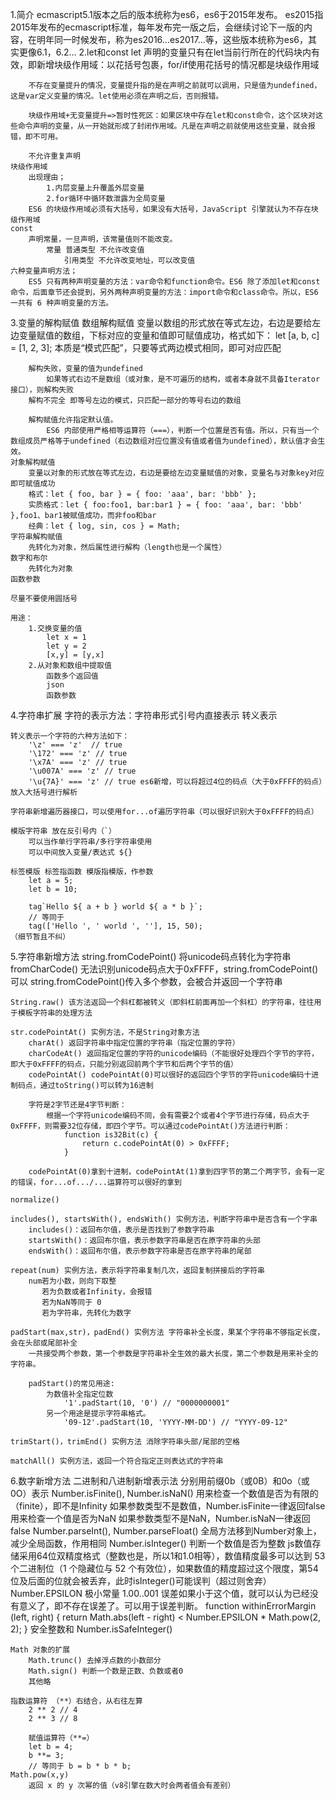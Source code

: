1.简介
    ecmascript5.1版本之后的版本统称为es6，es6于2015年发布。
    es2015指2015年发布的ecmascript标准，每年发布完一版之后，会继续讨论下一版的内容，在明年同一时候发布，称为es2016...es2017...等，这些版本统称为es6，其实更像6.1，6.2...
2.let和const
    let 
        声明的变量只有在let当前行所在的代码块内有效，即新增块级作用域：以花括号包裹，for/if使用花括号的情况都是块级作用域

        不存在变量提升的情况，变量提升指的是在声明之前就可以调用，只是值为undefined，这是var定义变量的情况。let使用必须在声明之后，否则报错。

        块级作用域+无变量提升=>暂时性死区：如果区块中存在let和const命令，这个区块对这些命令声明的变量，从一开始就形成了封闭作用域。凡是在声明之前就使用这些变量，就会报错，即不可用。

        不允许重复声明
    块级作用域
        出现理由；
            1.内层变量上升覆盖外层变量
            2.for循环中循环数泄露为全局变量
        ES6 的块级作用域必须有大括号，如果没有大括号，JavaScript 引擎就认为不存在块级作用域
    const
        声明常量，一旦声明，该常量值则不能改变。
            常量 普通类型 不允许改变值
                引用类型 不允许改变地址，可以改变值
    六种变量声明方法；
        ES5 只有两种声明变量的方法：var命令和function命令。ES6 除了添加let和const命令，后面章节还会提到，另外两种声明变量的方法：import命令和class命令。所以，ES6 一共有 6 种声明变量的方法。
3.变量的解构赋值
    数组解构赋值
        变量以数组的形式放在等式左边，右边是要给左边变量赋值的数组，下标对应的变量和值即可赋值成功，格式如下：
        let [a, b, c] = [1, 2, 3];
        本质是“模式匹配”，只要等式两边模式相同，即可对应匹配

        解构失败，变量的值为undefined
            如果等式右边不是数组（或对象，是不可遍历的结构，或者本身就不具备Iterator接口），则解构失败
        解构不完全 即等号左边的模式，只匹配一部分的等号右边的数组

        解构赋值允许指定默认值。
            ES6 内部使用严格相等运算符（===），判断一个位置是否有值。所以，只有当一个数组成员严格等于undefined（右边数组对应位置没有值或者值为undefined），默认值才会生效。
    对象解构赋值
        变量以对象的形式放在等式左边，右边是要给左边变量赋值的对象，变量名与对象key对应即可赋值成功
        格式：let { foo, bar } = { foo: 'aaa', bar: 'bbb' };
        实质格式：let { foo:foo1, bar:bar1 } = { foo: 'aaa', bar: 'bbb' },foo1、bar1被赋值成功，而非foo和bar
        经典：let { log, sin, cos } = Math;
    字符串解构赋值
        先转化为对象，然后属性进行解构（length也是一个属性）
    数字和布尔
        先转化为对象
    函数参数

    尽量不要使用圆括号

    用途：
        1.交换变量的值
            let x = 1
            let y = 2
            [x,y] = [y,x]
        2.从对象和数组中提取值
            函数多个返回值
            json
            函数参数

4.字符串扩展
    字符的表示方法：字符串形式引号内直接表示  转义表示

    转义表示一个字符的六种方法如下：
        '\z' === 'z'  // true
        '\172' === 'z' // true
        '\x7A' === 'z' // true
        '\u007A' === 'z' // true
        '\u{7A}' === 'z' // true es6新增，可以将超过4位的码点（大于0xFFFF的码点）放入大括号进行解析

    字符串新增遍历器接口，可以使用for...of遍历字符串（可以很好识别大于0xFFFF的码点）

    模版字符串 放在反引号内（`）
        可以当作单行字符串/多行字符串使用
        可以中间放入变量/表达式 ${} 

    标签模版 标签指函数 模版指模版，作参数
        let a = 5;
        let b = 10;

        tag`Hello ${ a + b } world ${ a * b }`;
        // 等同于
        tag(['Hello ', ' world ', ''], 15, 50);
    （细节暂且不纠）
5.字符串新增方法
    string.fromCodePoint() 将unicode码点转化为字符串
        fromCharCode() 无法识别unicode码点大于0xFFFF，string.fromCodePoint()可以
        string.fromCodePoint()传入多个参数，会被合并返回一个字符串

    String.raw() 该方法返回一个斜杠都被转义（即斜杠前面再加一个斜杠）的字符串，往往用于模板字符串的处理方法

    str.codePointAt() 实例方法，不是String对象方法
        charAt() 返回字符串中指定位置的字符串（指定位置的字符）
        charCodeAt() 返回指定位置的字符的unicode编码（不能很好处理四个字节的字符，即大于0xFFFF的码点，只能分别返回前两个字节和后两个字节的值）
        codePointAt() codePointAt(0)可以很好的返回四个字节的字符unicode编码十进制码点，通过toString()可以转为16进制

        字符是2字节还是4字节判断：
            根据一个字符unicode编码不同，会有需要2个或者4个字节进行存储，码点大于0xFFFF，则需要32位存储，即四个字节。可以通过codePointAt()方法进行判断：
                function is32Bit(c) {
                    return c.codePointAt(0) > 0xFFFF;
                }
        
        codePointAt(0)拿到十进制，codePointAt(1)拿到四字节的第二个两字节，会有一定的错误，for...of.../...运算符可以很好的拿到

    normalize()

    includes(), startsWith(), endsWith() 实例方法，判断字符串中是否含有一个字串
        includes()：返回布尔值，表示是否找到了参数字符串
        startsWith()：返回布尔值，表示参数字符串是否在原字符串的头部
        endsWith()：返回布尔值，表示参数字符串是否在原字符串的尾部

    repeat(num) 实例方法，表示将字符串复制几次，返回复制拼接后的字符串
        num若为小数，则向下取整
           若为负数或者Infinity，会报错
           若为NaN等同于 0
           若为字符串，先转化为数字

    padStart(max,str)，padEnd() 实例方法 字符串补全长度，果某个字符串不够指定长度，会在头部或尾部补全
        一共接受两个参数，第一个参数是字符串补全生效的最大长度，第二个参数是用来补全的字符串。

        padStart()的常见用途:
            为数值补全指定位数
                '1'.padStart(10, '0') // "0000000001"
            另一个用途是提示字符串格式。
                '09-12'.padStart(10, 'YYYY-MM-DD') // "YYYY-09-12"

    trimStart()，trimEnd() 实例方法 消除字符串头部/尾部的空格

    matchAll() 实例方法，返回一个符合指定正则表达式的字符串
6.数字新增方法
    二进制和八进制新增表示法
        分别用前缀0b（或0B）和0o（或0O）表示
    Number.isFinite(), Number.isNaN() 
        用来检查一个数值是否为有限的（finite），即不是Infinity
            如果参数类型不是数值，Number.isFinite一律返回false
        用来检查一个值是否为NaN
            如果参数类型不是NaN，Number.isNaN一律返回false
    Number.parseInt(), Number.parseFloat() 全局方法移到Number对象上，减少全局函数，作用相同
    Number.isInteger() 判断一个数值是否为整数
        js数值存储采用64位双精度格式（整数也是，所以1和1.0相等），数值精度最多可以达到 53 个二进制位（1 个隐藏位与 52 个有效位），如果数值的精度超过这个限度，第54位及后面的位就会被丢弃，此时isInteger()可能误判（超过则舍弃）
    Number.EPSILON 极小常量 1.00..001 误差如果小于这个值，就可以认为已经没有意义了，即不存在误差了。可以用于误差判断。
        function withinErrorMargin (left, right) {
            return Math.abs(left - right) < Number.EPSILON * Math.pow(2, 2);
        }
    安全整数和 Number.isSafeInteger()

    Math 对象的扩展
        Math.trunc() 去掉浮点数的小数部分
        Math.sign() 判断一个数是正数、负数或者0
        其他略
    
    指数运算符 （**）右结合，从右往左算
        2 ** 2 // 4
        2 ** 3 // 8

        赋值运算符（**=）
        let b = 4;
        b **= 3;
        // 等同于 b = b * b * b;
    Math.pow(x,y)
        返回 x 的 y 次幂的值（v8引擎在数大时会两者值会有差别）




